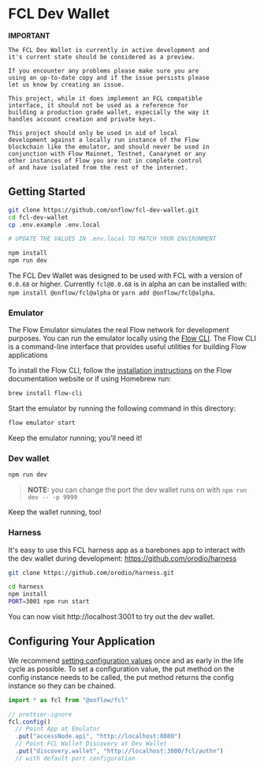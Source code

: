 # FCL Dev Wallet

**IMPORTANT**

```
The FCL Dev Wallet is currently in active development and
it's current state should be considered as a preview.

If you encounter any problems please make sure you are
using an up-to-date copy and if the issue persists please
let us know by creating an issue.

This project, while it does implement an FCL compatible
interface, it should not be used as a reference for
building a production grade wallet, especially the way it
handles account creation and private keys.

This project should only be used in aid of local
development against a locally run instance of the Flow
blockchain like the emulator, and should never be used in
conjunction with Flow Mainnet, Testnet, Canarynet or any
other instances of Flow you are not in complete control
of and have isolated from the rest of the internet.
```

## Getting Started

```bash
git clone https://github.com/onflow/fcl-dev-wallet.git
cd fcl-dev-wallet
cp .env.example .env.local

# UPDATE THE VALUES IN .env.local TO MATCH YOUR ENVIRONMENT

npm install
npm run dev
```

The FCL Dev Wallet was designed to be used with FCL with a version of `0.0.68` or higher.
Currently `fcl@0.0.68` is in alpha an can be installed with: `npm install @onflow/fcl@alpha` or `yarn add @onflow/fcl@alpha`.

### Emulator

The Flow Emulator simulates the real Flow network for development purposes. You can run the emulator locally using the [Flow CLI](https://github.com/onflow/flow-cli). The Flow CLI is a command-line interface that provides useful utilities for building Flow applications

To install the Flow CLI, follow the [installation instructions](https://docs.onflow.org/flow-cli/install/) on the Flow documentation website or if using Homebrew run:

```sh
brew install flow-cli
```

Start the emulator by running the following command in this directory:

```sh
flow emulator start
```

Keep the emulator running; you'll need it!

### Dev wallet

```sh
npm run dev
```

> **NOTE:** you can change the port the dev wallet runs on with `npm run dev -- -p 9999`

Keep the wallet running, too!

### Harness

It's easy to use this FCL harness app as a barebones
app to interact with the dev wallet during development:
https://github.com/orodio/harness

```sh
git clone https://github.com/orodio/harness.git

cd harness
npm install
PORT=3001 npm run start
```

You can now visit http://localhost:3001 to try out the dev wallet.

## Configuring Your Application

We recommend [setting configuration values](https://docs.onflow.org/fcl/api/#flow-client-library-fcl-api-reference) once and as early in the life cycle as possible. To set a configuration value, the put method on the config instance needs to be called, the put method returns the config instance so they can be chained.

```javascript
import * as fcl from "@onflow/fcl"

// prettier-ignore
fcl.config()
  // Point App at Emulator
  .put("accessNode.api", "http://localhost:8080")
  // Point FCL Wallet Discovery at Dev Wallet
  .put("discovery.wallet", "http://localhost:3000/fcl/authn") 
  // with default port configuration
```